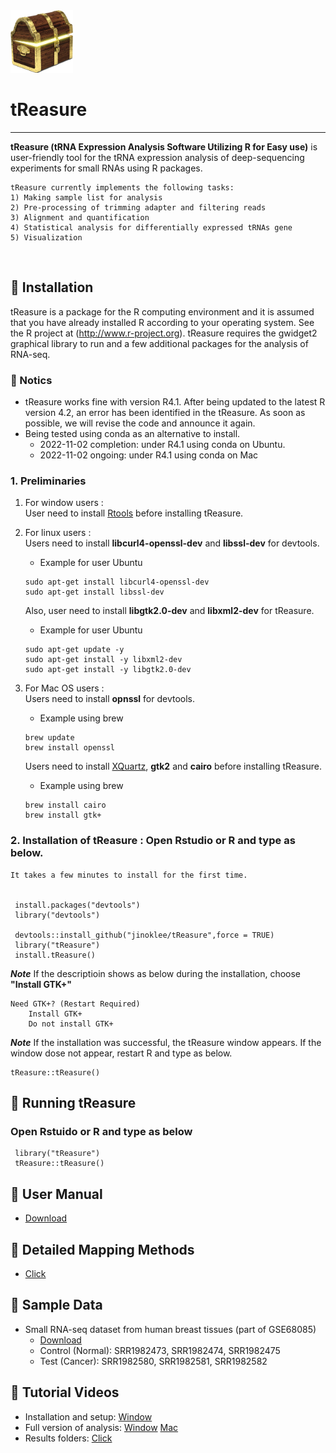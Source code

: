 

<img src = "https://github.com/jinoklee/tReasure/blob/master/inst/extdata/tresure.png" width="100" height="100" />

# tReasure
***
**tReasure (tRNA Expression Analysis Software Utilizing R for Easy use)** is user-friendly tool for the tRNA expression analysis of deep-sequencing experiments for small RNAs using R packages. 

    tReasure currently implements the following tasks:
    1) Making sample list for analysis
    2) Pre-processing of trimming adapter and filtering reads
    3) Alignment and quantification
    4) Statistical analysis for differentially expressed tRNAs gene
    5) Visualization 
<br/>

## 🌱 Installation       
tReasure is a package for the R computing environment and it is assumed that you have already installed R according to your operating system. See the R project at (http://www.r-project.org). tReasure requires the gwidget2 graphical library to run and a few additional packages for the analysis of RNA-seq. 

### 🔔 Notics
* tReasure works fine with version R4.1. After being updated to the latest R version 4.2, an error has been identified in the tReasure. As soon as possible, we will revise the code and announce it again.
* Being tested using conda as an alternative to install.
    - 2022-11-02 completion: under R4.1 using conda on Ubuntu.
    - 2022-11-02 ongoing: under R4.1 using conda on Mac

### 1. Preliminaries  

  1) For window users :  
     User need to install [Rtools](https://cran.r-project.org/bin/windows/Rtools/rtools40.html) before installing tReasure.
  
  5) For linux users :  
     Users need to install **libcurl4-openssl-dev** and **libssl-dev** for devtools.  
     - Example for user Ubuntu
     
     ```
     sudo apt-get install libcurl4-openssl-dev 
     sudo apt-get install libssl-dev
     ```
     
     Also, user need to install **libgtk2.0-dev** and **libxml2-dev** for tReasure.  
     - Example for user Ubuntu
     
     ```
     sudo apt-get update -y
     sudo apt-get install -y libxml2-dev
     sudo apt-get install -y libgtk2.0-dev
     ```
     
  2) For Mac OS users :  
     Users need to install **opnssl** for devtools.   
     - Example using brew
     ```
     brew update
     brew install openssl
     ```
     Users need to install [XQuartz](https://www.xquartz.org), **gtk2** and **cairo** before installing tReasure.  
     - Example using brew 
     ```
     brew install cairo  
     brew install gtk+
     ```
 
     
### 2. Installation of tReasure : Open Rstudio or R and type as below.
    It takes a few minutes to install for the first time.  
 
   
     install.packages("devtools")
     library("devtools")
    
     devtools::install_github("jinoklee/tReasure",force = TRUE)
     library("tReasure")
     install.tReasure()
   
    
   ***Note*** If the descriptioin shows as below during the installation, choose **"Install GTK+"** 
    
    
    Need GTK+? (Restart Required)
        Install GTK+
        Do not install GTK+
        
    
    
   ***Note*** If the installation was successful, the tReasure window appears. If the window dose not appear, restart R and type as below.  
   
    tReasure::tReasure()
   

## 🌱 Running tReasure  
### Open Rstuido or R and type as below

     library("tReasure")
     tReasure::tReasure()


## 🔔 User Manual
* [Download](doc/tReasure-Manual-220109.pdf)

## 🔔 Detailed Mapping Methods
* [Click](doc/Detailed-Mapping-Methods.pdf)
## 🔔 Sample Data  
* Small RNA-seq dataset from human breast tissues (part of GSE68085)
    - [Download](https://www.dropbox.com/sh/phkerfxxq3jmgo9/AAC3sR1rWWo5DsTZAD3_VUANa?dl=0)
    - Control (Normal): SRR1982473, SRR1982474, SRR1982475
    - Test (Cancer): SRR1982580, SRR1982581, SRR1982582

## 🔔 Tutorial Videos
 * Installation and setup: [Window](https://www.dropbox.com/s/ssxux5ad7jwvxk7/win_install.mkv?dl=0) 
 * Full version of analysis: [Window](https://www.dropbox.com/s/vinwwdl1umw74l7/tReasure.Analysis.mp4?dl=0) [Mac](https://www.dropbox.com/s/ylt89pxcw9bf4eq/tReasure.Analysis.Mac.mov?dl=0)
 * Results folders: [Click](https://www.dropbox.com/s/3kwx3i45sllnnhu/tReasure.Outputs.mp4?dl=0)


